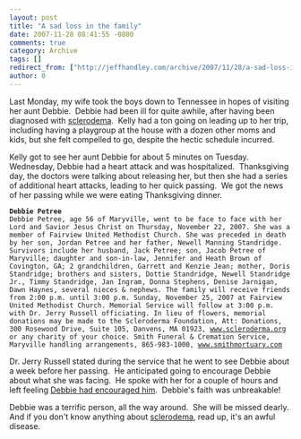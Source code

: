 ```yaml
---
layout: post
title: "A sad loss in the family"
date: 2007-11-28 08:41:55 -0800
comments: true
category: Archive
tags: []
redirect_from: ["http://jeffhandley.com/archive/2007/11/28/a-sad-loss-in-the-family"]
author: 0
---
```

<!-- more -->
<p>Last Monday, my wife took the boys down to Tennessee in hopes of visiting her aunt Debbie.  Debbie had been ill for quite awhile, after having been diagnosed with <a href="http://www.scleroderma.org/" target="_blank">sclerodema</a>.  Kelly had a ton going on leading up to her trip, including having a playgroup at the house with a dozen other moms and kids, but she felt compelled to go, despite the hectic schedule incurred.</p>  <p>Kelly got to see her aunt Debbie for about 5 minutes on Tuesday.  Wednesday, Debbie had a heart attack and was hospitalized.  Thanksgiving day, the doctors were talking about releasing her, but then she had a series of additional heart attacks, leading to her quick passing.  We got the news of her passing while we were eating Thanksgiving dinner.</p>  <p><code><b>Debbie Petree</b>      <br />Debbie Petree, age 56 of Maryville, went to be face to face with her Lord and Savior Jesus Christ on Thursday, November 22, 2007. She was a member of Fairview United Methodist Church. She was preceded in death by her son, Jordan Petree and her father, Newell Manning Standridge. Survivors include her husband, Jack Petree; son, Jacob Petree of Maryville; daughter and son-in-law, Jennifer and Heath Brown of Covington, GA; 2 grandchildren, Garrett and Kenzie Jean; mother, Doris Standridge; brothers and sisters, Dottie Standridge, Newell Standridge Jr., Timmy Standridge, Jan Ingram, Donna Stephens, Denise Jarnigan, Dawn Haynes, several nieces &amp; nephews. The family will receive friends from 2:00 p.m. until 3:00 p.m. Sunday, November 25, 2007 at Fairview United Methodist Church. Memorial Service will follow at 3:00 p.m. with Dr. Jerry Russell officiating. In lieu of flowers, memorial donations may be made to the Scleroderma Foundation, Att: Donations, 300 Rosewood Drive, Suite 105, Danvens, MA 01923, <a href="http://www.scleroderma.org">www.scleroderma.org</a> or any charity of your choice. Smith Funeral &amp; Cremation Service, Maryville handling arrangements, 865-983-1000, <a href="http://www.smithmortuary.com">www.smithmortuary.com</a></code></p>  <p>Dr. Jerry Russell stated during the service that he went to see Debbie about a week before her passing.  He anticipated going to encourage Debbie about what she was facing.  He spoke with her for a couple of hours and left feeling <u>Debbie had encouraged him</u>.  Debbie's faith was unbreakable!</p>  <p>Debbie was a terrific person, all the way around.  She will be missed dearly.  And if you don't know anything about <a href="http://www.scleroderma.org/" target="_blank">sclerodema</a>, read up, it's an awful disease.</p>

